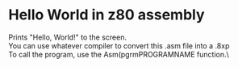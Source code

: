 # Hello World in z80 assembly

Prints "Hello, World!" to the screen.\
You can use whatever compiler to convert this .asm file into a .8xp\
To call the program, use the Asm(pgrmPROGRAMNAME function.\